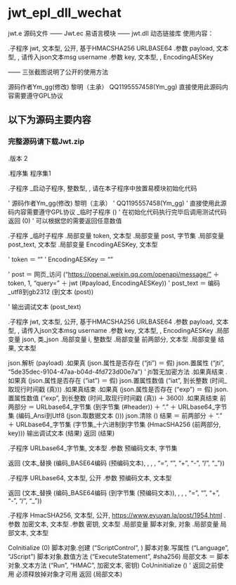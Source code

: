  # jwt_epl_dll_wechat

jwt.e
源码文件
——
Jwt.ec
易语言模块
——
jwt.dll
动态链接库
使用内容：

.子程序 jwt, 文本型, 公开, 基于HMACSHA256 URLBASE64
.参数 payload, 文本型, , 请传入json文本msg username
.参数 key, 文本型, , EncodingAESKey

——
三张截图说明了公开的使用方法

源码作者Ym_gg(修改) 黎明（主承）
QQ1195557458(Ym_gg)
直接使用此源码内容需要遵守GPL协议




 ## 以下为源码主要内容

 ### 完整源码请下载Jwt.zip







.版本 2

.程序集 程序集1

.子程序 _启动子程序, 整数型, , 请在本子程序中放置易模块初始化代码

' 源码作者Ym_gg(修改) 黎明（主承）
' QQ1195557458(Ym_gg)
' 直接使用此源码内容需要遵守GPL协议
_临时子程序 ()  ' 在初始化代码执行完毕后调用测试代码
返回 (0)  ' 可以根据您的需要返回任意数值

.子程序 _临时子程序
.局部变量 token, 文本型
.局部变量 post, 字节集
.局部变量 post_text, 文本型
.局部变量 EncodingAESKey, 文本型

' token ＝ “”
' EncodingAESKey ＝ “”

' post ＝ 网页_访问 (“https://openai.weixin.qq.com/openapi/message/” ＋ token, 1, “query=” ＋ jwt (#payload, EncodingAESKey))
' post_text ＝ 编码_utf8到gb2312 (到文本 (post))

' 输出调试文本 (post_text)

.子程序 jwt, 文本型, 公开, 基于HMACSHA256 URLBASE64
.参数 payload, 文本型, , 请传入json文本msg username
.参数 key, 文本型, , EncodingAESKey
.局部变量 json, 类_json
.局部变量 i, 整数型
.局部变量 前两部分, 文本型
.局部变量 结果, 文本型


json.解析 (payload)
.如果真 (json.属性是否存在 (“jti”) ＝ 假)
    json.置属性 (“jti”, “5de35dec-9104-47aa-b04d-4fd723d00e7a”)  ' jti暂无加密方法
.如果真结束
.如果真 (json.属性是否存在 (“iat”) ＝ 假)
    json.置属性数值 (“iat”, 到长整数 (时间_取现行时间戳 (真)))
.如果真结束
.如果真 (json.属性是否存在 (“exp”) ＝ 假)
    json.置属性数值 (“exp”, 到长整数 (时间_取现行时间戳 (真)) ＋ 3600)
.如果真结束
前两部分 ＝ URLbase64_字节集 (到字节集 (#header)) ＋ “.” ＋ URLbase64_字节集 (编码_Ansi到Utf8 (json.取数据文本 ()))
json.清除 ()
结果 ＝ 前两部分 ＋ “.” ＋ URLbase64_字节集 (字节集_十六进制到字节集 (HmacSHA256 (前两部分, key)))
输出调试文本 (结果)
返回 (结果)


.子程序 URLbase64_字节集, 文本型
.参数 预编码文本, 字节集

返回 (文本_替换 (编码_BASE64编码 (预编码文本), , , , “=”, “”, “+”, “-”, “/”, “_”))


.子程序 URLbase64, 文本型, 公开
.参数 预编码文本, 文本型

返回 (文本_替换 (编码_BASE64编码 (到字节集 (预编码文本)), , , , “=”, “”, “+”, “-”, “/”, “_”))



.子程序 HmacSHA256, 文本型, 公开, https://www.eyuyan.la/post/1954.html
.参数 加密文本, 文本型
.参数 密钥, 文本型
.局部变量 脚本对象, 对象
.局部变量 局部文本, 文本型

CoInitialize (0)
脚本对象.创建 (“ScriptControl”, )
脚本对象.写属性 (“Language”, “JScript”)
脚本对象.数值方法 (“ExecuteStatement”, #sha256)
局部文本 ＝ 脚本对象.文本方法 (“Run”, “HMAC”, 加密文本, 密钥)
CoUninitialize ()  ' 返回之前使用 必须释放掉对象才可用
返回 (局部文本)
